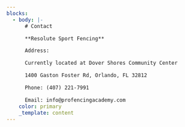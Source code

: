 ```yaml
---
blocks:
  - body: |-
      # Contact

      **Resolute Sport Fencing** 

      Address: 

      Currently located at Dover Shores Community Center 

      1400 Gaston Foster Rd, Orlando, FL 32812 

      Phone: (407) 221-7991 

      Email: info@profencingacademy.com 
    color: primary
    _template: content
---
```


